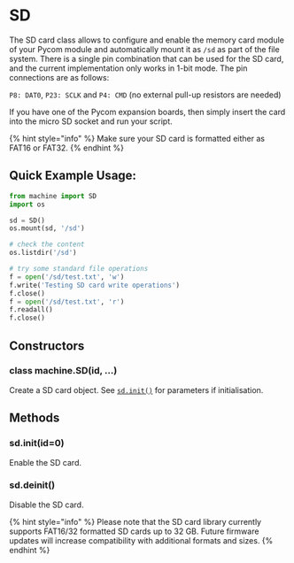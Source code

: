 # SD

The SD card class allows to configure and enable the memory card module of your Pycom module and automatically mount it as `/sd` as part of the file system. There is a single pin combination that can be used for the SD card, and the current implementation only works in 1-bit mode. The pin connections are as follows:

`P8: DAT0`, `P23: SCLK` and `P4: CMD` \(no external pull-up resistors are needed\)

If you have one of the Pycom expansion boards, then simply insert the card into the micro SD socket and run your script.

{% hint style="info" %}
Make sure your SD card is formatted either as FAT16 or FAT32.
{% endhint %}

## Quick Example Usage:

```python
from machine import SD
import os

sd = SD()
os.mount(sd, '/sd')

# check the content
os.listdir('/sd')

# try some standard file operations
f = open('/sd/test.txt', 'w')
f.write('Testing SD card write operations')
f.close()
f = open('/sd/test.txt', 'r')
f.readall()
f.close()
```

## Constructors

### class machine.SD\(id, ...\)

Create a SD card object. See [`sd.init()`](sd.md#sd-init-id-0) for parameters if initialisation.

## Methods

### sd.init\(id=0\)

Enable the SD card.

### sd.deinit\(\)

Disable the SD card.

{% hint style="info" %}
Please note that the SD card library currently supports FAT16/32 formatted SD cards up to 32 GB. Future firmware updates will increase compatibility with additional formats and sizes.
{% endhint %}

